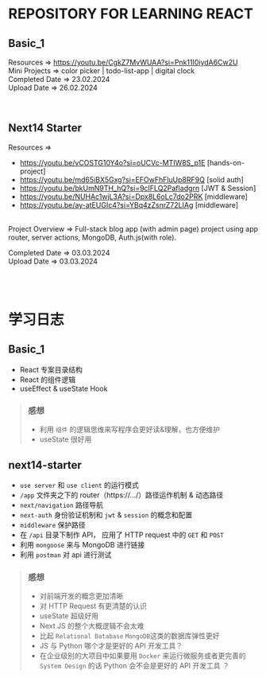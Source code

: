 # REPOSITORY FOR LEARNING REACT

## Basic_1

Resources => https://youtu.be/CgkZ7MvWUAA?si=Pnk11I0iydA6Cw2U
<br>
Mini Projects => color picker | todo-list-app | digital clock
<br>
Completed Date => 23.02.2024
<br>
Upload Date => 26.02.2024

<br>

## Next14 Starter

Resources =>

- https://youtu.be/vCOSTG10Y4o?si=oUCVc-MTIW8S_p1E [hands-on-project]
- https://youtu.be/md65iBX5Gxg?si=EFOwFhFluUp8RF9Q [solid auth]
- https://youtu.be/bkUmN9TH_hQ?si=9cIFLQ2PafIadgrn [JWT & Session]
- https://youtu.be/NUHAc1wjL3A?si=Dpx8L6oLc7do2PRK [middleware]
- https://youtu.be/ay-atEUGIc4?si=YBq4zZsnrZ72LIAg [middleware]

<br>
Project Overview => Full-stack blog app (with admin page) project using app router, server actions, MongoDB, Auth.js(with role).

Completed Date => 03.03.2024
<br>
Upload Date => 03.03.2024

<br>
<br>

# 学习日志

## Basic_1

- React 专案目录结构
- React 的组件逻辑
- useEffect & useState Hook

> ### 感想
>
> - 利用 `组件` 的逻辑思维来写程序会更好读&理解，也方便维护
> - useState 很好用

## next14-starter

- `use server` 和 `use client` 的运行模式
- `/app` 文件夹之下的 router（https://.../）路径运作机制 & 动态路径
- `next/navigation` 路径导航
- `next-auth` 身份验证机制和 `jwt` & `session` 的概念和配置
- `middleware` 保护路径
- 在 `/api` 目录下制作 API， 应用了 HTTP request 中的 `GET` 和 `POST`
- 利用 `mongoose` 来与 MongoDB 进行链接
- 利用 `postman` 对 api 进行测试

> ### 感想
>
> - 对前端开发的概念更加清晰
> - 对 HTTP Request 有更清楚的认识
> - useState 超级好用
> - Next JS 的整个大概逻辑不会太难
> - 比起 `Relational Database` `MongoDB`这类的数据库弹性更好
> - JS 与 Python 哪个才是更好的 API 开发工具？
> - 在企业级别的大项目中如果要用 `Docker` 来运行微服务或者更完善的 `System Design` 的话 Python 会不会是更好的 API 开发工具 ？
